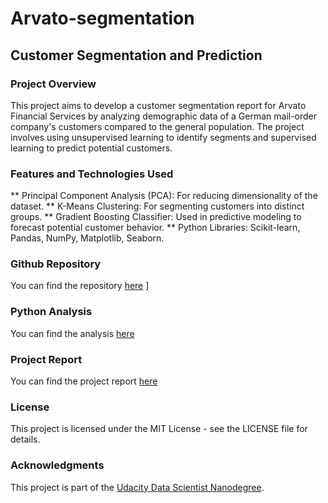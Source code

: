 # Arvato-segmentation

## Customer Segmentation and Prediction

### Project Overview
This project aims to develop a customer segmentation report for Arvato Financial Services by analyzing demographic data of a German mail-order company's customers compared to the general population. The project involves using unsupervised learning to identify segments and supervised learning to predict potential customers.

### Features and Technologies Used

** Principal Component Analysis (PCA): For reducing dimensionality of the dataset.
** K-Means Clustering: For segmenting customers into distinct groups.
** Gradient Boosting Classifier: Used in predictive modeling to forecast potential customer behavior.
** Python Libraries: Scikit-learn, Pandas, NumPy, Matplotlib, Seaborn.

### Github Repository

You can find the repository [here](https://github.com/TienTran2706/Arvato-segmentation/tree/main)
]
### Python Analysis

You can find the analysis [here](https://github.com/TienTran2706/Arvato-segmentation/blob/main/Arvato%20Project%20Workbook.ipynb)

### Project Report

You can find the project report [here](https://github.com/TienTran2706/Arvato-segmentation/blob/main/Report%20Customer%20Segmentation.pdf)

### License
This project is licensed under the MIT License - see the LICENSE file for details.

### Acknowledgments
This project is part of the [Udacity Data Scientist Nanodegree](https://www.udacity.com/course/data-scientist-nanodegree--nd025).

